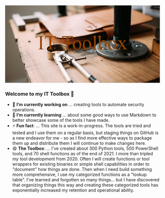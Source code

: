![](https://github.com/SecTraversl/SecTraversl/blob/main/IT_Toolbox.png)
### Welcome to my IT Toolbox 👋

- 🔭 **I’m currently working on** ... creating tools to automate security operations.
- 🌱 **I’m currently learning** ... about some good ways to use Markdown to better showcase some of the tools I have made.
- ⚡ **Fun fact**: ... This site is a work-in-progress.  The tools are tried and tested and I use them on a regular basis, but staging things on GitHub is a new endeavor for me - so as I find more effective ways to package them up and distribute them I will continue to make changes here.
- 😄 **The Toolbox**: ... I've created about 300 Python tools, 500 PowerShell tools, and 70 shell functions as of the end of 2021.  I more than tripled my tool development from 2020.  Often I will create functions or tool wrappers for existing binaries or simple shell capabilities in order to "document" how things are done.  Then when I need build something more comprehensive, I use my categorized functions as a "lookup table".  I've learned and forgotten so many things... but I have discovered that organizing things this way and creating these categorized tools has exponentially increased my retention and operational ability.
<!--
**SecTraversl/SecTraversl** is a ✨ _special_ ✨ repository because its `README.md` (this file) appears on your GitHub profile.

Here are some ideas to get you started:

- 🔭 I’m currently working on ...
- 🌱 I’m currently learning ...
- 👯 I’m looking to collaborate on ...
- 🤔 I’m looking for help with ...
- 💬 Ask me about ...
- 📫 How to reach me: ...
- 😄 Pronouns: ...
- ⚡ Fun fact: ...
-->
